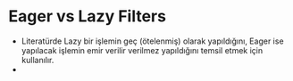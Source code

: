 # Eager vs Lazy Filters

- Literatürde Lazy bir işlemin geç (ötelenmiş) olarak yapıldığını, Eager ise yapılacak işlemin emir verilir verilmez yapıldığını temsil etmek için kullanılır.
-

